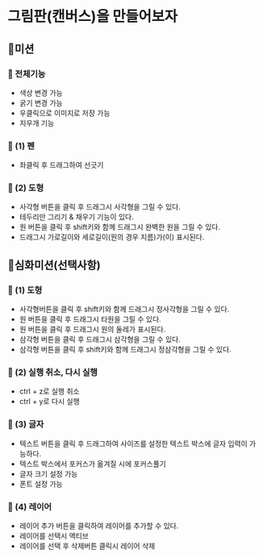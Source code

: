 # 그림판(캔버스)을 만들어보자

## 🚀미션
### 🎯 전체기능
- 색상 변경 가능
- 굵기 변경 가능
- 우클릭으로 이미지로 저장 가능
- 지우개 기능

### 🎯 (1) 펜
- 좌클릭 후 드래그하여 선긋기

### 🎯 (2) 도형
- 사각형 버튼을 클릭 후 드래그시 사각형을 그릴 수 있다.
- 테두리만 그리기 & 채우기 기능이 있다.
- 원 버튼을 클릭 후 shift키와 함께 드래그시 완벽한 원을 그릴 수 있다.
- 드래그시 가로길이와 세로길이(원의 경우 지름)가(이) 표시된다.

## 🚀심화미션(선택사항)
### 🎯 (1) 도형
- 사각형버튼을 클릭 후 shift키와 함께 드래그시 정사각형을 그릴 수 있다.
- 원 버튼을 클릭 후 드래그시 타원을 그릴 수 있다.
- 원 버튼을 클릭 후 드래그시 원의 둘레가 표시된다.
- 삼각형 버튼을 클릭 후 드래그시 삼각형을 그릴 수 있다.
- 삼각형 버튼을 클릭 후 shift키와 함께 드래그시 정삼각형을 그릴 수 있다.

### 🎯 (2) 실행 취소, 다시 실행
- ctrl + z로 실행 취소
- ctrl + y로 다시 실행

### 🎯 (3) 글자
- 텍스트 버튼을 클릭 후 드래그하여 사이즈를 설정한 텍스트 박스에 글자 입력이 가능하다.
- 텍스트 박스에서 포커스가 옮겨질 시에 포커스풀기
- 글자 크기 설정 가능
- 폰트 설정 가능

### 🎯 (4) 레이어
- 레이어 추가 버튼을 클릭하여 레이어를 추가할 수 있다.
- 레이어를 선택시 액티브
- 레이어를 선택 후 삭제버튼 클릭시 레이어 삭제
